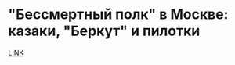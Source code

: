 # "Бессмертный полк" в Москве: казаки, "Беркут" и пилотки



[LINK](https://varlamov.ru/2913837.html)